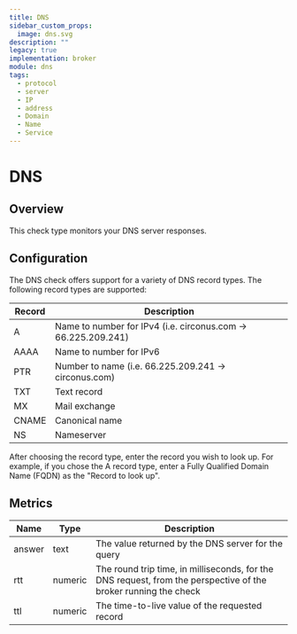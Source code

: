 ```yaml
---
title: DNS
sidebar_custom_props:
  image: dns.svg
description: ""
legacy: true
implementation: broker
module: dns
tags:
  - protocol
  - server
  - IP
  - address
  - Domain
  - Name
  - Service
---
```


# DNS

## Overview

This check type monitors your DNS server responses.

## Configuration

The DNS check offers support for a variety of DNS record types. The following record types are supported:

| Record | Description                                                   |
| ------ | ------------------------------------------------------------- |
| A      | Name to number for IPv4 (i.e. circonus.com -> 66.225.209.241) |
| AAAA   | Name to number for IPv6                                       |
| PTR    | Number to name (i.e. 66.225.209.241 -> circonus.com)          |
| TXT    | Text record                                                   |
| MX     | Mail exchange                                                 |
| CNAME  | Canonical name                                                |
| NS     | Nameserver                                                    |

After choosing the record type, enter the record you wish to look up. For example, if you chose the A record type, enter a Fully Qualified Domain Name (FQDN) as the "Record to look up".

## Metrics

| Name   | Type    | Description                                                                                                     |
| ------ | ------- | --------------------------------------------------------------------------------------------------------------- |
| answer | text    | The value returned by the DNS server for the query                                                              |
| rtt    | numeric | The round trip time, in milliseconds, for the DNS request, from the perspective of the broker running the check |
| ttl    | numeric | The time-to-live value of the requested record                                                                  |
